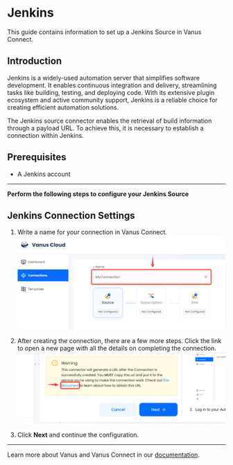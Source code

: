 # Jenkins

This guide contains information to set up a Jenkins Source in Vanus Connect.

## Introduction

Jenkins is a widely-used automation server that simplifies software development. It enables continuous integration and delivery, streamlining tasks like building, testing, and deploying code. With its extensive plugin ecosystem and active community support, Jenkins is a reliable choice for creating efficient automation solutions.

The Jenkins source connector enables the retrieval of build information through a payload URL. To achieve this, it is necessary to establish a connection within Jenkins.

## Prerequisites

- A Jenkins account

---

**Perform the following steps to configure your Jenkins Source**

## Jenkins Connection Settings

1. Write a name for your connection in Vanus Connect.
   ![connection](images/1.png)

2. After creating the connection, there are a few more steps. Click the link to open a new page with all the details on completing the connection.
   ![click link](images/warning.png)

3. Click **Next** and continue the configuration.

---

Learn more about Vanus and Vanus Connect in our [documentation](https://docs.vanus.ai).
